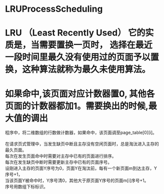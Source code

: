 # LRUProcessScheduling
# LRU （Least Recently Used） 它的实质是，当需要置换一页时， 选择在最近一段时间里最久没有使用过的页面予以置换，这种算法就称为最久未使用算法。
# 如果命中,该页面对应计数器置0, 其他各页面的计数器都加1。需要换出的时候,最大值的调出
  程序中，将二维数组的行数做计数器，如果命中，该页面调至page_table[0][i]。
  <br/>
  在请求页式管理中，当发生缺页中断且主存没有空闲页面时，总是淘汰进入主存的最久页面。<br />
  每次在发生页面命中时需要对主存中已有的页面进行排序。<br />
  每次在发生缺页中断时需要更新主存中已有的页面序号。<br />
  设刚进入主存的页面Y序号为0，页面Y在淘汰前，每有一个新页面m到达主存，Y序号+1，<br />
  当该页面Y被命中时，Y序号清0，其他大于原页面Y序号的页面m[i]序号+1。<br />
  序号用数组下标标识。<br />
